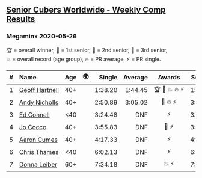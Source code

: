 <style>table {white-space: nowrap;}</style>
<link rel="stylesheet" type="text/css" href="/scw-comp/css/flags.css" />

## [Senior Cubers Worldwide - Weekly Comp Results](/scw-comp/results/)
### Megaminx 2020-05-26

<span style="white-space: nowrap;">🏆 = overall winner</span>, <span style="white-space: nowrap;">🥇 = 1st senior</span>, <span style="white-space: nowrap;">🥈 = 2nd senior</span>, <span style="white-space: nowrap;">🥉 = 3rd senior</span>, <span style="white-space: nowrap;">💥 = overall record (age group)</span>, <span style="white-space: nowrap;">🔥 = PR average</span>, <span style="white-space: nowrap;">⚡ = PR single</span>.

| # | Name | Age | 🌍 | Single | Average | Awards | Solve 1 | Solve 2 | Solve 3 | Solve 4 | Solve 5 | Video |
| :--: | :-- | :--: | :--: | --: | --: | :--: | --: | --: | --: | --: | --: | :-- |
| 1 | [Geoff Hartnell](../../persons/geoff_hartnell/minx.md) | 40+ | <i class="flag flag-GB" /> | 1:38.20 | 1:44.45 | 🏆 🥇 💥 🔥 ⚡ | 1:46.22 | 2:05.20 | 1:41.47 | 1:45.65 | 1:38.20 | [Desktop](https://www.facebook.com/events/688407551989463/permalink/688533835310168) / [Mobile](https://m.facebook.com/events/688407551989463?view=permalink&id=688533835310168) |
| 2 | [Andy Nicholls](../../persons/andy_nicholls/minx.md) | 40+ | <i class="flag flag-GB" /> | 2:50.89 | 3:05.02 | 🥈 🔥 ⚡ | 3:11.77 | 2:50.89 | 3:12.40 | DNS | DNS | [Desktop](https://www.facebook.com/events/688407551989463/permalink/690047708492114) / [Mobile](https://m.facebook.com/events/688407551989463?view=permalink&id=690047708492114) |
| 3 | [Ed Connell](../../persons/ed_connell/minx.md) | <40 | <i class="flag flag-IE" /> | 3:24.48 | DNF | ⚡ | 3:30.53 | 3:24.48 | DNS | DNS | DNS | [Desktop](https://www.facebook.com/events/688407551989463/permalink/691174248379460) / [Mobile](https://m.facebook.com/events/688407551989463?view=permalink&id=691174248379460) |
| 4 | [Jo Cocco](../../persons/jo_cocco/minx.md) | 40+ | <i class="flag flag-GB" /> | 3:55.83 | DNF | 🥉 ⚡ | 3:55.83 | 4:26.06 | DNS | DNS | DNS | [Desktop](https://www.facebook.com/events/688407551989463/permalink/689392185224333) / [Mobile](https://m.facebook.com/events/688407551989463?view=permalink&id=689392185224333) |
| 5 | [Aaron Cumes](../../persons/aaron_cumes/minx.md) | 40+ | <i class="flag flag-GB" /> | 4:17.33 | DNF | ⚡ | 4:17.33 | DNS | DNS | DNS | DNS | [Desktop](https://www.facebook.com/events/688407551989463/permalink/692397031590515) / [Mobile](https://m.facebook.com/events/688407551989463?view=permalink&id=692397031590515) |
| 6 | [Chris Thames](../../persons/chris_thames/minx.md) | <40 | <i class="flag flag-US" /> | 6:02.13 | DNF | ⚡ | 6:02.13 | DNS | DNS | DNS | DNS | [Desktop](https://www.facebook.com/events/688407551989463/permalink/690392548457630) / [Mobile](https://m.facebook.com/events/688407551989463?view=permalink&id=690392548457630) |
| 7 | [Donna Leiber](../../persons/donna_leiber/minx.md) | 60+ | <i class="flag flag-US" /> | 7:34.18 | DNF | 💥 ⚡ | 7:34.18 | 7:42.72 | DNS | DNS | DNS | [Desktop](https://www.facebook.com/events/688407551989463/permalink/690856405077911) / [Mobile](https://m.facebook.com/events/688407551989463?view=permalink&id=690856405077911) |

<!-- Global site tag (gtag.js) - Google Analytics -->
<script async src="https://www.googletagmanager.com/gtag/js?id=UA-86348435-3"></script>
<script>window.dataLayer = window.dataLayer || []; function gtag() {dataLayer.push(arguments);} gtag('js', new Date()); gtag('config', 'UA-86348435-3');</script>
